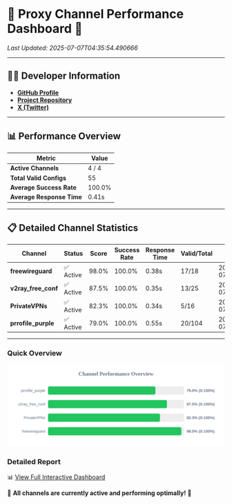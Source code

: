 # 🌟 Proxy Channel Performance Dashboard 🌟

_Last Updated: 2025-07-07T04:35:54.490666_

---

## 👩‍💻 Developer Information

- **[GitHub Profile](https://github.com/4n0nymou3)**  
- **[Project Repository](https://github.com/4n0nymou3/multi-proxy-config-fetcher)**  
- **[X (Twitter)](https://x.com/4n0nymou3)**  

---

## 📊 Performance Overview

| Metric                | Value       |
|-----------------------|-------------|
| **Active Channels**   | 4 / 4       |
| **Total Valid Configs** | 55          |
| **Average Success Rate** | 100.0%      |
| **Average Response Time** | 0.41s       |

---

## 📋 Detailed Channel Statistics

| Channel          | Status     | Score  | Success Rate | Response Time | Valid/Total | Last Success               |
|------------------|------------|--------|--------------|---------------|-------------|----------------------------|
| **freewireguard**  | ✅ Active  | 98.0%  | 100.0% | 0.38s         | 17/18       | 2025-07-07T04:35:54.489148 |
| **v2ray_free_conf**  | ✅ Active  | 87.5%  | 100.0% | 0.35s         | 13/25       | 2025-07-07T04:35:53.703971 |
| **PrivateVPNs**  | ✅ Active  | 82.3%  | 100.0% | 0.34s         | 5/16       | 2025-07-07T04:35:54.084441 |
| **prrofile_purple**  | ✅ Active  | 79.0%  | 100.0% | 0.55s         | 20/104       | 2025-07-07T04:35:53.296146 |

---

### Quick Overview
<div align="center">
  <a href="https://raw.githubusercontent.com/nullluser/NullRepo/refs/heads/main/assets/channel_stats_chart.svg">
    <img src="https://raw.githubusercontent.com/nullluser/NullRepo/refs/heads/main/assets/channel_stats_chart.svg" alt="Source Performance Statistics" width="800">
  </a>
</div>

### Detailed Report
📊 [View Full Interactive Dashboard](https://htmlpreview.github.io/?https://github.com/nullluser/NullRepo/blob/main/assets/performance_report.html)

🎉 **All channels are currently active and performing optimally!** 🎉
